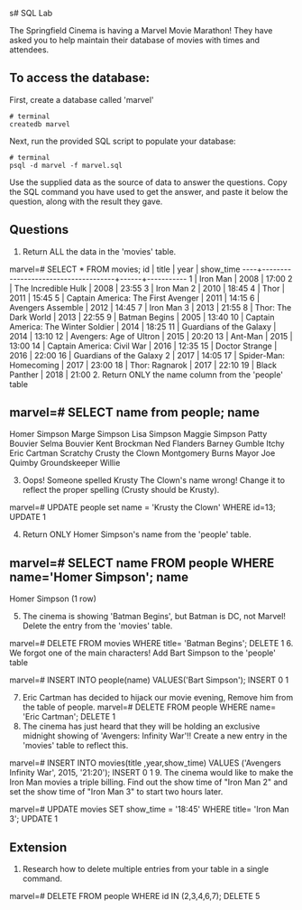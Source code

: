 s# SQL Lab

The Springfield Cinema is having a Marvel Movie Marathon! They have asked you to help maintain their database of movies with times and attendees.

## To access the database:

First, create a database called 'marvel'

```
# terminal
createdb marvel
```

Next, run the provided SQL script to populate your database:

```
# terminal
psql -d marvel -f marvel.sql
```

Use the supplied data as the source of data to answer the questions. Copy the SQL command you have used to get the answer, and paste it below the question, along with the result they gave.

## Questions

1.  Return ALL the data in the 'movies' table.

marvel=# SELECT * FROM movies;
 id |                title                | year | show_time
----+-------------------------------------+------+-----------
  1 | Iron Man                            | 2008 | 17:00
  2 | The Incredible Hulk                 | 2008 | 23:55
  3 | Iron Man 2                          | 2010 | 18:45
  4 | Thor                                | 2011 | 15:45
  5 | Captain America: The First Avenger  | 2011 | 14:15
  6 | Avengers Assemble                   | 2012 | 14:45
  7 | Iron Man 3                          | 2013 | 21:55
  8 | Thor: The Dark World                | 2013 | 22:55
  9 | Batman Begins                       | 2005 | 13:40
 10 | Captain America: The Winter Soldier | 2014 | 18:25
 11 | Guardians of the Galaxy             | 2014 | 13:10
 12 | Avengers: Age of Ultron             | 2015 | 20:20
 13 | Ant-Man                             | 2015 | 13:00
 14 | Captain America: Civil War          | 2016 | 12:35
 15 | Doctor Strange                      | 2016 | 22:00
 16 | Guardians of the Galaxy 2           | 2017 | 14:05
 17 | Spider-Man: Homecoming              | 2017 | 23:00
 18 | Thor: Ragnarok                      | 2017 | 22:10
 19 | Black Panther                       | 2018 | 21:00
2.  Return ONLY the name column from the 'people' table

marvel=# SELECT name from people;
         name
----------------------
 Homer Simpson
 Marge Simpson
 Lisa Simpson
 Maggie Simpson
 Patty Bouvier
 Selma Bouvier
 Kent Brockman
 Ned Flanders
 Barney Gumble
 Itchy
 Eric Cartman
 Scratchy
 Crusty the Clown
 Montgomery Burns
 Mayor Joe Quimby
 Groundskeeper Willie

3.  Oops! Someone spelled Krusty The Clown's name wrong! Change it to reflect the proper spelling (Crusty should be Krusty).

marvel=# UPDATE people set name = 'Krusty the Clown' WHERE id=13;
UPDATE 1

4.  Return ONLY Homer Simpson's name from the 'people' table.

marvel=# SELECT name FROM people WHERE name='Homer Simpson';
     name
---------------
 Homer Simpson
(1 row)

5.  The cinema is showing 'Batman Begins', but Batman is DC, not Marvel! Delete the entry from the 'movies' table.

marvel=# DELETE FROM movies WHERE title= 'Batman Begins';
DELETE 1
6.  We forgot one of the main characters! Add Bart Simpson to the 'people' table

marvel=# INSERT INTO people(name) VALUES('Bart Simpson');
INSERT 0 1

7.  Eric Cartman has decided to hijack our movie evening, Remove him from the table of people.
marvel=# DELETE FROM people WHERE name= 'Eric Cartman';
DELETE 1
8.  The cinema has just heard that they will be holding an exclusive midnight showing of 'Avengers: Infinity War'!! Create a new entry in the 'movies' table to reflect this.

marvel=# INSERT INTO movies(title ,year,show_time) VALUES ('Avengers Infinity War', 2015, '21:20');
INSERT 0 1
9.  The cinema would like to make the Iron Man movies a triple billing. Find out the show time of "Iron Man 2" and set the show time of "Iron Man 3" to start two hours later.

marvel=# UPDATE movies SET show_time = '18:45'  WHERE title= 'Iron Man 3';
UPDATE 1

## Extension

1.  Research how to delete multiple entries from your table in a single command.

marvel=# DELETE FROM people WHERE  id IN (2,3,4,6,7);
DELETE 5
